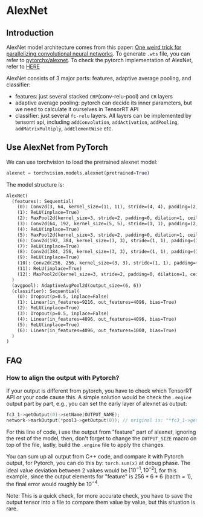 # AlexNet

## Introduction

AlexNet model architecture comes from this paper: [One weird trick for parallelizing convolutional neural networks](https://arxiv.org/abs/1404.5997). To generate `.wts` file, you can refer to [pytorchx/alexnet](https://github.com/wang-xinyu/pytorchx/tree/master/alexnet). To check the pytorch implementation of AlexNet, refer to [HERE](https://github.com/pytorch/vision/blob/main/torchvision/models/alexnet.py#L17)

AlexNet consists of 3 major parts: features, adaptive average pooling, and classifier:
* features: just several stacked `CRP`(conv-relu-pool) and `CR` layers
* adaptive average pooling: pytorch can decide its inner parameters, but we need to calculate it ourselves in TensorRT API
* classifier: just several `fc-relu` layers. All layers can be implemented by tensorrt api, including `addConvolution`, `addActivation`, `addPooling`, `addMatrixMultiply`, `addElementWise` etc.

## Use AlexNet from PyTorch

We can use torchvision to load the pretrained alexnet model:

```python
alexnet = torchvision.models.alexnet(pretrained=True)
```

The model structure is:

```txt
AlexNet(
  (features): Sequential(
    (0): Conv2d(3, 64, kernel_size=(11, 11), stride=(4, 4), padding=(2, 2))
    (1): ReLU(inplace=True)
    (2): MaxPool2d(kernel_size=3, stride=2, padding=0, dilation=1, ceil_mode=False)
    (3): Conv2d(64, 192, kernel_size=(5, 5), stride=(1, 1), padding=(2, 2))
    (4): ReLU(inplace=True)
    (5): MaxPool2d(kernel_size=3, stride=2, padding=0, dilation=1, ceil_mode=False)
    (6): Conv2d(192, 384, kernel_size=(3, 3), stride=(1, 1), padding=(1, 1))
    (7): ReLU(inplace=True)
    (8): Conv2d(384, 256, kernel_size=(3, 3), stride=(1, 1), padding=(1, 1))
    (9): ReLU(inplace=True)
    (10): Conv2d(256, 256, kernel_size=(3, 3), stride=(1, 1), padding=(1, 1))
    (11): ReLU(inplace=True)
    (12): MaxPool2d(kernel_size=3, stride=2, padding=0, dilation=1, ceil_mode=False)
  )
  (avgpool): AdaptiveAvgPool2d(output_size=(6, 6))
  (classifier): Sequential(
    (0): Dropout(p=0.5, inplace=False)
    (1): Linear(in_features=9216, out_features=4096, bias=True)
    (2): ReLU(inplace=True)
    (3): Dropout(p=0.5, inplace=False)
    (4): Linear(in_features=4096, out_features=4096, bias=True)
    (5): ReLU(inplace=True)
    (6): Linear(in_features=4096, out_features=1000, bias=True)
  )
)
```

## FAQ

### How to align the output with Pytorch?

If your output is different from pytorch, you have to check which TensorRT API or your code cause this. A simple solution would be check the `.engine` output part by part, e.g., you can set the early layer of alexnet as output:

```c++
fc3_1->getOutput(0)->setName(OUTPUT_NAME);
network->markOutput(*pool3->getOutput(0)); // original is: "*fc3_1->getOutput(0)"
```

For this line of code, i use the output from "feature" part of alexnet, ignoring the rest of the model, then, don't forget to change the `OUTPUT_SIZE` macro on top of the file, lastly, build the `.engine` file to apply the changes.

You can sum up all output from C++ code, and compare it with Pytorch output, for Pytorch, you can do this by: `torch.sum(x)` at debug phase. The ideal value deviation between 2 values would be $[10^{-1}, 10^{-2}]$, for this example, since the output elements for "feature" is $256 * 6 * 6$ (bacth = 1), the final error would roughly be $10^{-4}$.

Note: This is a quick check, for more accurate check, you have to save the output tensor into a file to compare them value by value, but this situation is rare.
